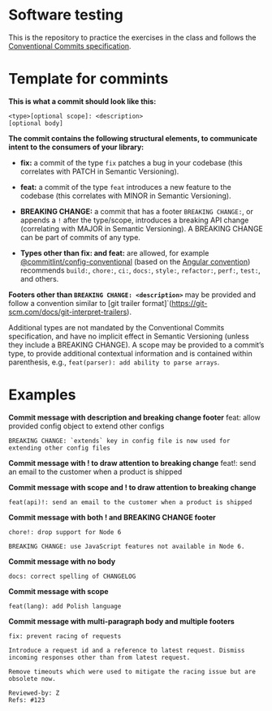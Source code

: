# Software testing
This is the repository to practice the exercises in the class and follows the [Conventional Commits specification](https://www.conventionalcommits.org/en/v1.0.0/#specification).

# Template for commints
**This is what a commit should look like this:**

    <type>[optional scope]: <description>
    [optional body]


**The commit contains the following structural elements, to communicate intent to the consumers of your library:**

- **fix:** a commit of the type `fix` patches a bug in your codebase (this correlates with PATCH in Semantic Versioning).

- **feat:** a commit of the type `feat` introduces a new feature to the codebase (this correlates with MINOR in Semantic Versioning).

- **BREAKING CHANGE:** a commit that has a footer `BREAKING CHANGE:`, or appends a `!` after the type/scope, introduces a breaking API change (correlating with MAJOR in Semantic Versioning). A BREAKING CHANGE can be part of commits of any type.

- **Types other than fix: and feat:** are allowed, for example [@commitlint/config-conventional](https://docs.github.com/en/get-started/writing-on-github/getting-started-with-writing-and-formatting-on-github/basic-writing-and-formatting-syntax#links) (based on the [Angular convention](https://github.com/angular/angular/blob/22b96b9/CONTRIBUTING.md#-commit-message-guidelines)) recommends `build:`, `chore:`, `ci:`, `docs:`, `style:`, `refactor:`, `perf:`, `test:`, and others.

**Footers other than `BREAKING CHANGE: <description>`** may be provided and follow a convention similar to [git trailer format]`(https://git-scm.com/docs/git-interpret-trailers).

Additional types are not mandated by the Conventional Commits specification, and have no implicit effect in Semantic Versioning (unless they include a BREAKING CHANGE). A scope may be provided to a commit’s type, to provide additional contextual information and is contained within parenthesis, e.g., `feat(parser): add ability to parse arrays`.

# Examples
**Commit message with description and breaking change footer**
    feat: allow provided config object to extend other configs

    BREAKING CHANGE: `extends` key in config file is now used for extending other config files

**Commit message with ! to draw attention to breaking change**
    feat!: send an email to the customer when a product is shipped

**Commit message with scope and ! to draw attention to breaking change**

    feat(api)!: send an email to the customer when a product is shipped

**Commit message with both ! and BREAKING CHANGE footer**

    chore!: drop support for Node 6

    BREAKING CHANGE: use JavaScript features not available in Node 6.

**Commit message with no body**

    docs: correct spelling of CHANGELOG

**Commit message with scope**

    feat(lang): add Polish language

**Commit message with multi-paragraph body and multiple footers**

    fix: prevent racing of requests

    Introduce a request id and a reference to latest request. Dismiss incoming responses other than from latest request.

    Remove timeouts which were used to mitigate the racing issue but are obsolete now.

    Reviewed-by: Z
    Refs: #123
